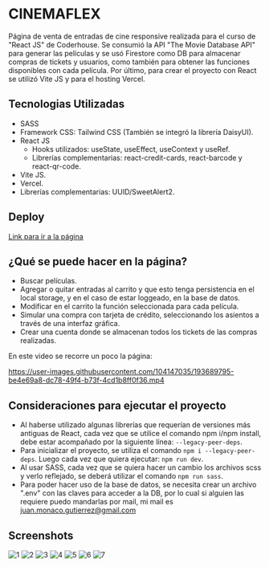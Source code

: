 # CINEMAFLEX

Página de venta de entradas de cine responsive realizada para el curso de "React JS" de Coderhouse. Se consumió la API "The Movie Database API" para generar las películas y se usó Firestore como DB para almacenar compras de tickets y usuarios, como también para obtener las funciones disponibles con cada película. Por último, para crear el proyecto con React se utilizó Vite JS y para el hosting Vercel.

## Tecnologias Utilizadas
- SASS
- Framework CSS: Tailwind CSS (También se integró la librería DaisyUI).
- React JS
  - Hooks utilizados: useState, useEffect, useContext y useRef.
  - Librerías complementarias: react-credit-cards, react-barcode y react-qr-code.
- Vite JS.
- Vercel.
- Librerías complementarias: UUID/SweetAlert2.

## Deploy

[Link para ir a la página](https://cinemaflex.vercel.app/)

## ¿Qué se puede hacer en la página?

- Buscar películas.
- Agregar o quitar entradas al carrito y que esto tenga persistencia en el local storage, y en el caso de estar loggeado, en la base de datos.
- Modificar en el carrito la función seleccionada para cada película.
- Simular una compra con tarjeta de crédito, seleccionando los asientos a través de una interfaz gráfica.
- Crear una cuenta donde se almacenan todos los tickets de las compras realizadas.

En este video se recorre un poco la página:

https://user-images.githubusercontent.com/104147035/193689795-be4e69a8-dc78-49f4-b73f-4cd1b8ff0f36.mp4

## Consideraciones para ejecutar el proyecto
- Al haberse utilizado algunas librerías que requerían de versiones más antiguas de React, cada vez que se utilice el comando npm i/npm install, debe estar acompañado por la siguiente línea: `--legacy-peer-deps`.
- Para inicializar el proyecto, se utiliza el comando `npm i --legacy-peer-deps`. Luego cada vez que quiera ejecutar: `npm run dev`.
- Al usar SASS, cada vez que se quiera hacer un cambio los archivos scss y verlo reflejado, se deberá utilizar el comando `npm run sass`.
- Para poder hacer uso de la base de datos, se necesita crear un archivo ".env" con las claves para acceder a la DB, por lo cual si alguien las requiere puedo mandarlas por mail, mi mail es juan.monaco.gutierrez@gmail.com

## Screenshots
![1](https://user-images.githubusercontent.com/104147035/193694608-a4c2b28f-0fdf-412e-a377-5067552a7197.png)
![2](https://user-images.githubusercontent.com/104147035/193694617-0de7cdc4-cfd7-4706-96b6-5c1c616df372.png)
![3](https://user-images.githubusercontent.com/104147035/193694619-9254422e-4b85-487a-8d5d-a131b33fcb46.png)
![4](https://user-images.githubusercontent.com/104147035/193694620-fe18e782-41c5-434f-93b4-2de6db027ab4.png)
![5](https://user-images.githubusercontent.com/104147035/193694621-8009fc92-6668-4c79-b7b8-a734aa85ae22.png)
![6](https://user-images.githubusercontent.com/104147035/193694623-63ced44d-e638-414b-9b9e-21a10692f7fd.png)
![7](https://user-images.githubusercontent.com/104147035/193694628-b5f01163-0861-4136-a70a-fe444cc6180f.png)
